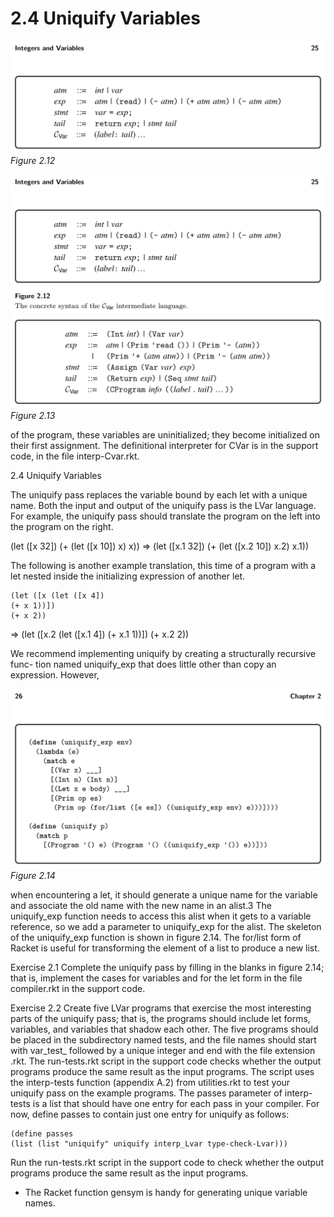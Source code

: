 # 2.4 Uniquify Variables

![Figure 2.12...](images/page_39_vector_169.png)
*Figure 2.12*

![Figure 2.13...](images/page_39_vector_310.png)
*Figure 2.13*

of the program, these variables are uninitialized; they become initialized on their first assignment. The definitional interpreter for CVar is in the support code, in the file interp-Cvar.rkt.

2.4 Uniquify Variables

The uniquify pass replaces the variable bound by each let with a unique name. Both the input and output of the uniquify pass is the LVar language. For example, the uniquify pass should translate the program on the left into the program on the right.

(let ([x 32]) (+ (let ([x 10]) x) x)) ⇒ (let ([x.1 32]) (+ (let ([x.2 10]) x.2) x.1))

The following is another example translation, this time of a program with a let nested inside the initializing expression of another let.

```
(let ([x (let ([x 4])
(+ x 1))])
(+ x 2))
```

⇒ (let ([x.2 (let ([x.1 4]) (+ x.1 1))]) (+ x.2 2))

We recommend implementing uniquify by creating a structurally recursive func- tion named uniquify_exp that does little other than copy an expression. However,

![Figure 2.14...](images/page_40_vector_247.png)
*Figure 2.14*

when encountering a let, it should generate a unique name for the variable and associate the old name with the new name in an alist.3 The uniquify_exp function needs to access this alist when it gets to a variable reference, so we add a parameter to uniquify_exp for the alist. The skeleton of the uniquify_exp function is shown in figure 2.14. The for/list form of Racket is useful for transforming the element of a list to produce a new list.

Exercise 2.1 Complete the uniquify pass by filling in the blanks in figure 2.14; that is, implement the cases for variables and for the let form in the file compiler.rkt in the support code.

Exercise 2.2 Create five LVar programs that exercise the most interesting parts of the uniquify pass; that is, the programs should include let forms, variables, and variables that shadow each other. The five programs should be placed in the subdirectory named tests, and the file names should start with var_test_ followed by a unique integer and end with the file extension .rkt. The run-tests.rkt script in the support code checks whether the output programs produce the same result as the input programs. The script uses the interp-tests function (appendix A.2) from utilities.rkt to test your uniquify pass on the example programs. The passes parameter of interp-tests is a list that should have one entry for each pass in your compiler. For now, define passes to contain just one entry for uniquify as follows:

```
(define passes
(list (list "uniquify" uniquify interp_Lvar type-check-Lvar)))
```

Run the run-tests.rkt script in the support code to check whether the output programs produce the same result as the input programs.

* The Racket function gensym is handy for generating unique variable names.


